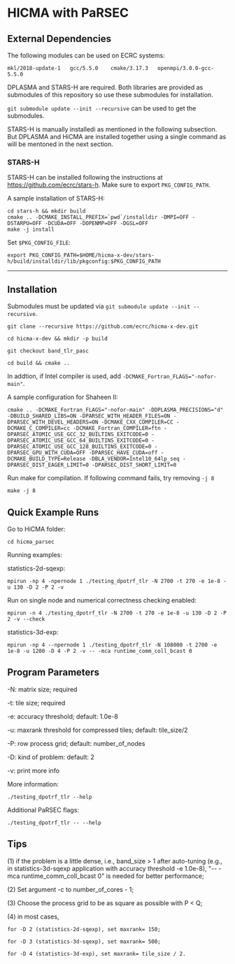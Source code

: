 # HICMA with PaRSEC

## External Dependencies

The following modules can be used on ECRC systems:

```
mkl/2018-update-1   gcc/5.5.0    cmake/3.17.3   openmpi/3.0.0-gcc-5.5.0
```

DPLASMA and STARS-H are required. 
Both libraries are provided as submodules of this repository 
so use these submodules for installation.

`git submodule update --init --recursive` can be used to get the submodules.

STARS-H is manually installedi as mentioned in the following subsection.
But DPLASMA and HiCMA are installed together using a single command
as will be mentoned in the next section.


### STARS-H

STARS-H can be installed following the instructions at https://github.com/ecrc/stars-h. Make sure to export `PKG_CONFIG_PATH`.

A sample installation of STARS-H:

```
cd stars-h && mkdir build
cmake .. -DCMAKE_INSTALL_PREFIX=`pwd`/installdir -DMPI=OFF -DSTARPU=OFF -DCUDA=OFF -DOPENMP=OFF -DGSL=OFF
make -j install
```

Set `$PKG_CONFIG_FILE`:

```
export PKG_CONFIG_PATH=$HOME/hicma-x-dev/stars-h/build/installdir/lib/pkgconfig:$PKG_CONFIG_PATH
```

---

## Installation

Submodules must be updated via `git submodule update --init --recursive`.

```
git clone --recursive https://github.com/ecrc/hicma-x-dev.git

cd hicma-x-dev && mkdir -p build

git checkout band_tlr_pasc 

cd build && cmake .. 
```

In addtion, if Intel compiler is used, add `-DCMAKE_Fortran_FLAGS="-nofor-main"`. 

A sample configuration for Shaheen II: 
```
cmake .. -DCMAKE_Fortran_FLAGS="-nofor-main" -DDPLASMA_PRECISIONS="d" -DBUILD_SHARED_LIBS=ON -DPARSEC_WITH_HEADER_FILES=ON -DPARSEC_WITH_DEVEL_HEADERS=ON -DCMAKE_CXX_COMPILER=CC -DCMAKE_C_COMPILER=cc -DCMAKE_Fortran_COMPILER=ftn -DPARSEC_ATOMIC_USE_GCC_32_BUILTINS_EXITCODE=0 -DPARSEC_ATOMIC_USE_GCC_64_BUILTINS_EXITCODE=0 -DPARSEC_ATOMIC_USE_GCC_128_BUILTINS_EXITCODE=0 -DPARSEC_GPU_WITH_CUDA=OFF -DPARSEC_HAVE_CUDA=off -DCMAKE_BUILD_TYPE=Release -DBLA_VENDOR=Intel10_64lp_seq -DPARSEC_DIST_EAGER_LIMIT=0 -DPARSEC_DIST_SHORT_LIMIT=0
```

Run make for compilation. If following command fails, try removing `-j 8`

```
make -j 8
```

## Quick Example Runs

Go to HiCMA folder:

```
cd hicma_parsec
```

Running examples:

statistics-2d-sqexp:

```
mpirun -np 4 -npernode 1 ./testing_dpotrf_tlr -N 2700 -t 270 -e 1e-8 -u 130 -D 2 -P 2 -v
```

Run on single node and numerical correctness checking enabled:

```
mpirun -n 4 ./testing_dpotrf_tlr -N 2700 -t 270 -e 1e-8 -u 130 -D 2 -P 2 -v --check
```

statistics-3d-exp:

```
mpirun -np 4 --npernode 1 ./testing_dpotrf_tlr -N 108000 -t 2700 -e 1e-8 -u 1200 -D 4 -P 2 -v -- -mca runtime_comm_coll_bcast 0
```

## Program Parameters

-N: matrix size; required 

-t: tile size; required

-e: accuracy threshold; default: 1.0e-8

-u: maxrank threshold for compressed tiles; default: tile_size/2

-P: row process grid; default: number_of_nodes

-D: kind of problem: default: 2

-v: print more info

More information:

```
./testing_dpotrf_tlr --help
```

Additional PaRSEC flags:
```
./testing_dpotrf_tlr -- --help
```



## Tips 

(1) if the problem is a little dense, i.e., band_size > 1 after auto-tuning (e.g., in statistics-3d-sqexp application with accuracy threshold -e 1.0e-8), "-- -mca runtime_comm_coll_bcast 0" is needed for better performance;

(2) Set argument -c to number_of_cores - 1;

(3) Choose the process grid to be as square as possible with P < Q;

(4) in most cases,

    for -D 2 (statistics-2d-sqexp), set maxrank= 150;

    for -D 3 (statistics-3d-sqexp), set maxrank= 500;
    
    for -D 4 (statistics-3d-exp), set maxrank= tile_size / 2. 
